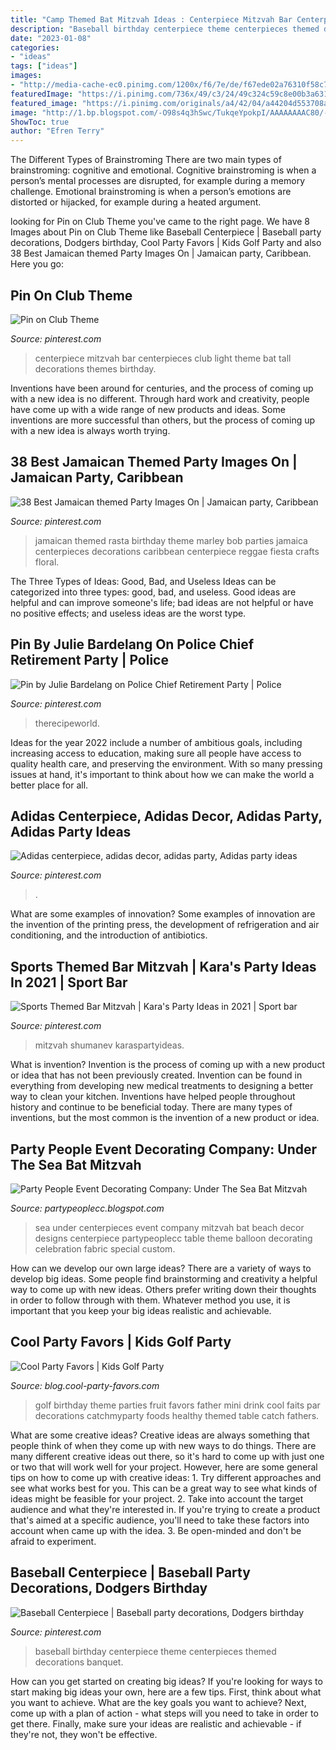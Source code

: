 ```yaml
---
title: "Camp Themed Bat Mitzvah Ideas : Centerpiece Mitzvah Bar Centerpieces Club Light Theme Bat Tall Decorations Themes Birthday"
description: "Baseball birthday centerpiece theme centerpieces themed decorations banquet"
date: "2023-01-08"
categories:
- "ideas"
tags: ["ideas"]
images:
- "http://media-cache-ec0.pinimg.com/1200x/f6/7e/de/f67ede02a76310f58c7aa7d6ced37aca.jpg"
featuredImage: "https://i.pinimg.com/736x/49/c3/24/49c324c59c8e00b3a631ba09b8e17408.jpg"
featured_image: "https://i.pinimg.com/originals/a4/42/04/a44204d553708aecd0a2eaf974705f3c.jpg"
image: "http://1.bp.blogspot.com/-O98s4q3hSwc/TukqeYpokpI/AAAAAAAAC80/-bwHx-Q-roc/s1600/Eckerd%2Bseahorse%2Bbright.JPG"
ShowToc: true
author: "Efren Terry"
---
```



The Different Types of Brainstroming
There are two main types of brainstroming: cognitive and emotional. Cognitive brainstroming is when a person’s mental processes are disrupted, for example during a memory challenge. Emotional brainstroming is when a person’s emotions are distorted or hijacked, for example during a heated argument.

	

		
looking for Pin on Club Theme you've came to the right page. We have 8 Images about Pin on Club Theme like Baseball Centerpiece | Baseball party decorations, Dodgers birthday, Cool Party Favors | Kids Golf Party and also 38 Best Jamaican themed Party Images On | Jamaican party, Caribbean. Here you go:
		
    
## Pin On Club Theme

<img loading=lazy src="https://i.pinimg.com/originals/a4/42/04/a44204d553708aecd0a2eaf974705f3c.jpg" onerror="this.onerror=null;this.src='https://tse3.mm.bing.net/th?id=OIP.vb_RqYwy516O90xnQW4lRwHaLG&amp;pid=15.1';" alt="Pin on Club Theme">

_Source: pinterest.com_

>centerpiece mitzvah bar centerpieces club light theme bat tall decorations themes birthday. 

	

Inventions have been around for centuries, and the process of coming up with a new idea is no different. Through hard work and creativity, people have come up with a wide range of new products and ideas. Some inventions are more successful than others, but the process of coming up with a new idea is always worth trying.

    
## 38 Best Jamaican Themed Party Images On | Jamaican Party, Caribbean

<img loading=lazy src="https://i.pinimg.com/736x/49/c3/24/49c324c59c8e00b3a631ba09b8e17408.jpg" onerror="this.onerror=null;this.src='https://tse1.mm.bing.net/th?id=OIP.bFVmTVgaW3AVBntTStsbpQHaLG&amp;pid=15.1';" alt="38 Best Jamaican themed Party Images On | Jamaican party, Caribbean">

_Source: pinterest.com_

>jamaican themed rasta birthday theme marley bob parties jamaica centerpieces decorations caribbean centerpiece reggae fiesta crafts floral. 

	

The Three Types of Ideas: Good, Bad, and Useless
Ideas can be categorized into three types: good, bad, and useless. Good ideas are helpful and can improve someone's life; bad ideas are not helpful or have no positive effects; and useless ideas are the worst type.

    
## Pin By Julie Bardelang On Police Chief Retirement Party | Police

<img loading=lazy src="http://media-cache-ec0.pinimg.com/1200x/f6/7e/de/f67ede02a76310f58c7aa7d6ced37aca.jpg" onerror="this.onerror=null;this.src='https://tse4.mm.bing.net/th?id=OIP.EoCiY5ZgYQ6uEI00_9fglAHaJ4&amp;pid=15.1';" alt="Pin by Julie Bardelang on Police Chief Retirement Party | Police">

_Source: pinterest.com_

>therecipeworld. 

	

Ideas for the year 2022 include a number of ambitious goals, including increasing access to education, making sure all people have access to quality health care, and preserving the environment. With so many pressing issues at hand, it's important to think about how we can make the world a better place for all.

    
## Adidas Centerpiece, Adidas Decor, Adidas Party, Adidas Party Ideas

<img loading=lazy src="https://i.pinimg.com/736x/dd/c2/e8/ddc2e8374cfdec9fdb94cf485f7b6dae.jpg" onerror="this.onerror=null;this.src='https://tse1.mm.bing.net/th?id=OIP.x6xodEahawZtJ_kRhY8u-gHaHa&amp;pid=15.1';" alt="Adidas centerpiece, adidas decor, adidas party, Adidas party ideas">

_Source: pinterest.com_

>. 

	

What are some examples of innovation?
Some examples of innovation are the invention of the printing press, the development of refrigeration and air conditioning, and the introduction of antibiotics.

    
## Sports Themed Bar Mitzvah | Kara&#039;s Party Ideas In 2021 | Sport Bar

<img loading=lazy src="https://i.pinimg.com/736x/de/39/8b/de398b411542cbb8f69e378f47524343.jpg" onerror="this.onerror=null;this.src='https://tse3.mm.bing.net/th?id=OIP.ZKPihovzAfklM1Gg0fCUdwHaE8&amp;pid=15.1';" alt="Sports Themed Bar Mitzvah | Kara&#039;s Party Ideas in 2021 | Sport bar">

_Source: pinterest.com_

>mitzvah shumanev karaspartyideas. 

	

What is invention?
Invention is the process of coming up with a new product or idea that has not been previously created. Invention can be found in everything from developing new medical treatments to designing a better way to clean your kitchen. Inventions have helped people throughout history and continue to be beneficial today. There are many types of inventions, but the most common is the invention of a new product or idea.

    
## Party People Event Decorating Company: Under The Sea Bat Mitzvah

<img loading=lazy src="http://1.bp.blogspot.com/-O98s4q3hSwc/TukqeYpokpI/AAAAAAAAC80/-bwHx-Q-roc/s1600/Eckerd%2Bseahorse%2Bbright.JPG" onerror="this.onerror=null;this.src='https://tse4.mm.bing.net/th?id=OIP.0XRjpvHMnPuuPrtB85dksQHaJ4&amp;pid=15.1';" alt="Party People Event Decorating Company: Under The Sea Bat Mitzvah">

_Source: partypeoplecc.blogspot.com_

>sea under centerpieces event company mitzvah bat beach decor designs centerpiece partypeoplecc table theme balloon decorating celebration fabric special custom. 

	

How can we develop our own large ideas?
There are a variety of ways to develop big ideas. Some people find brainstorming and creativity a helpful way to come up with new ideas. Others prefer writing down their thoughts in order to follow through with them. Whatever method you use, it is important that you keep your big ideas realistic and achievable.

    
## Cool Party Favors | Kids Golf Party

<img loading=lazy src="http://blog.cool-party-favors.com/wp-content/uploads/2012/12/Golf-Food-Ideas.jpg" onerror="this.onerror=null;this.src='https://tse4.mm.bing.net/th?id=OIP.4UvlAkXHQUdd1eKII6mCBgHaLL&amp;pid=15.1';" alt="Cool Party Favors | Kids Golf Party">

_Source: blog.cool-party-favors.com_

>golf birthday theme parties fruit favors father mini drink cool faits par decorations catchmyparty foods healthy themed table catch fathers. 

	

What are some creative ideas?
Creative ideas are always something that people think of when they come up with new ways to do things. There are many different creative ideas out there, so it's hard to come up with just one or two that will work well for your project. However, here are some general tips on how to come up with creative ideas: 1. Try different approaches and see what works best for you. This can be a great way to see what kinds of ideas might be feasible for your project. 2. Take into account the target audience and what they're interested in. If you're trying to create a product that's aimed at a specific audience, you'll need to take these factors into account when came up with the idea. 3. Be open-minded and don't be afraid to experiment.

    
## Baseball Centerpiece | Baseball Party Decorations, Dodgers Birthday

<img loading=lazy src="https://i.pinimg.com/originals/c9/2d/72/c92d72ec14a21e61aad789a130ebc5ee.jpg" onerror="this.onerror=null;this.src='https://tse2.mm.bing.net/th?id=OIP.oDxrvekSyWD8EXOoqjCSjAHaLF&amp;pid=15.1';" alt="Baseball Centerpiece | Baseball party decorations, Dodgers birthday">

_Source: pinterest.com_

>baseball birthday centerpiece theme centerpieces themed decorations banquet. 

	

How can you get started on creating big ideas?
If you're looking for ways to start making big ideas your own, here are a few tips. First, think about what you want to achieve. What are the key goals you want to achieve? Next, come up with a plan of action - what steps will you need to take in order to get there. Finally, make sure your ideas are realistic and achievable - if they're not, they won't be effective.

